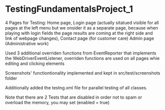 # TestingFundamentalsProject_1
 
4 Pages for Testing: Home page, Login page (actually sitatued visible for all pages at the left menu but we onsider it as a separate page, because when playing with login fields the page results are coming at the right side and link of webpage changes), Contact page (for customer care) Admin page (Administrative work)

Used 3 additional overriden functions from EventReporter that implements the WebDriverEventListener, overriden functions are used on all pages whie editing and clicking elements

Screenshots' functiontionality implemented and kept in src/test/screenshots folder

Additionally added the testng.xml file for parallel testing of all classes.

Note that there are 2 Tests that are disabled in order not to spam or overload the memory, you may set (enabled = true)